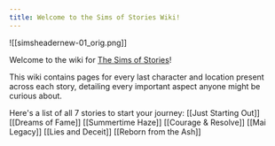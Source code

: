 ```yaml
---
title: Welcome to the Sims of Stories Wiki!
---
```

![[simsheadernew-01_orig.png]] 

Welcome to the wiki for [The Sims of Stories](https://thesimsofstories.weebly.com)!

This wiki contains pages for every last character and location present across each story, detailing every important aspect anyone might be curious about.

Here's a list of all 7 stories to start your journey:
[[Just Starting Out]]
[[Dreams of Fame]]
[[Summertime Haze]]
[[Courage & Resolve]]
[[Mai Legacy]]
[[Lies and Deceit]]
[[Reborn from the Ash]]
